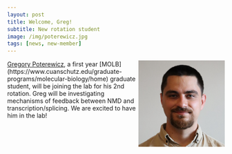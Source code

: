 ```yaml
---
layout: post
title: Welcome, Greg!
subtitle: New rotation student
image: /img/poterewicz.jpg
tags: [news, new-member]
---
```

<img align="right" src="/img/poterewicz.jpg" style="width:200px !important;height:200px !important;" />
<a href="/docs/poterewicz-cv.pdf">Gregory Poterewicz</a>, a first year [MOLB](https://www.cuanschutz.edu/graduate-programs/molecular-biology/home) graduate student, will be joining the lab for his 2nd rotation. Greg will be investigating mechanisms of feedback between NMD and transcription/splicing. We are excited to have him in the lab! 
<br>
<br>

